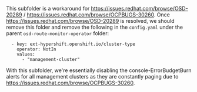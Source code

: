 This subfolder is a workaround for https://issues.redhat.com/browse/OSD-20289 / https://issues.redhat.com/browse/OCPBUGS-30260. Once https://issues.redhat.com/browse/OSD-20289 is resolved, we should remove this folder and remove the following in the `config.yaml` under the parent `osd-route-monitor-operator` folder:
```
  - key: ext-hypershift.openshift.io/cluster-type
    operator: NotIn
    values: 
      - "management-cluster"
```

With this subfolder, we're essentially disabling the console-ErrorBudgetBurn alerts for all management clusters as they are constantly paging due to https://issues.redhat.com/browse/OCPBUGS-30260. 